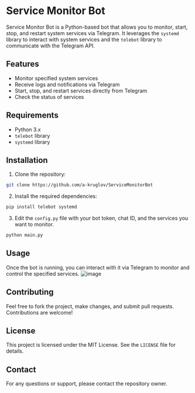 # Service Monitor Bot

Service Monitor Bot is a Python-based bot that allows you to monitor, start, stop, and restart system services via Telegram. It leverages the `systemd` library to interact with system services and the `telebot` library to communicate with the Telegram API.

## Features

- Monitor specified system services
- Receive logs and notifications via Telegram
- Start, stop, and restart services directly from Telegram
- Check the status of services

## Requirements

- Python 3.x
- `telebot` library
- `systemd` library

## Installation

1. Clone the repository:
```bash
git clone https://github.com/a-kruglov/ServiceMonitorBot
```

2. Install the required dependencies:
```bash
pip install telebot systemd
```

3. Edit the `config.py` file with your bot token, chat ID, and the services you want to monitor.

```bash
python main.py
```

## Usage

Once the bot is running, you can interact with it via Telegram to monitor and control the specified services.
![image](https://github.com/a-kruglov/ServiceMonitorBot/assets/66431153/d2174e51-dc23-4e60-9417-f288175ad155)


## Contributing

Feel free to fork the project, make changes, and submit pull requests. Contributions are welcome!

## License

This project is licensed under the MIT License. See the `LICENSE` file for details.

## Contact

For any questions or support, please contact the repository owner.
